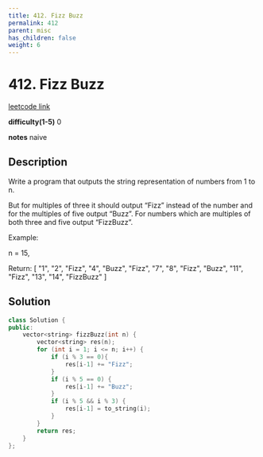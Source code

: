 ```yaml
---
title: 412. Fizz Buzz
permalink: 412
parent: misc
has_children: false
weight: 6
---
```

# 412. Fizz Buzz
[leetcode link](https://leetcode.com/problems/fizz-buzz/)

**difficulty(1-5)** 
0

**notes** 
naive

## Description
Write a program that outputs the string representation of numbers from 1 to n.

But for multiples of three it should output “Fizz” instead of the number and for the multiples of five output “Buzz”. For numbers which are multiples of both three and five output “FizzBuzz”.

Example:

n = 15,

Return:
[
    "1",
    "2",
    "Fizz",
    "4",
    "Buzz",
    "Fizz",
    "7",
    "8",
    "Fizz",
    "Buzz",
    "11",
    "Fizz",
    "13",
    "14",
    "FizzBuzz"
]

## Solution
```c++
class Solution {
public:
    vector<string> fizzBuzz(int n) {
        vector<string> res(n);
        for (int i = 1; i <= n; i++) {
            if (i % 3 == 0){
                res[i-1] += "Fizz";
            }
            if (i % 5 == 0) {
                res[i-1] += "Buzz";
            }
            if (i % 5 && i % 3) {
                res[i-1] = to_string(i);
            }
        }
        return res;
    }
};
``` 

<!-- 
Default label
{: .label }

Blue label
{: .label .label-blue }

Stable
{: .label .label-green }

New release
{: .label .label-purple }

Coming soon
{: .label .label-yellow }

Deprecated
{: .label .label-red } -->
